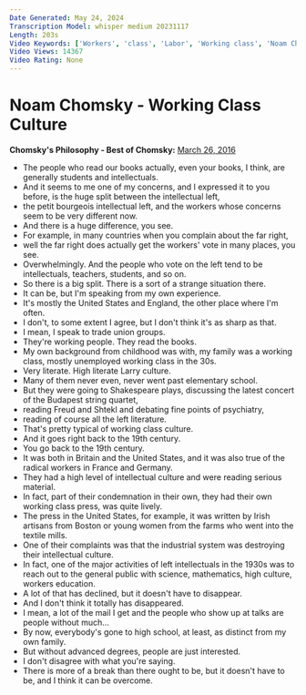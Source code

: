 ```yaml
---
Date Generated: May 24, 2024
Transcription Model: whisper medium 20231117
Length: 203s
Video Keywords: ['Workers', 'class', 'Labor', 'Working class', 'Noam Chomsky', 'Socialism', 'Anarchism', 'Culture']
Video Views: 14367
Video Rating: None
---
```


# Noam Chomsky - Working Class Culture
**Chomsky's Philosophy - Best of Chomsky:** [March 26, 2016](https://www.youtube.com/watch?v=VrwGWCxeKiw)
*  The people who read our books actually, even your books, I think, are generally students and intellectuals.
*  And it seems to me one of my concerns, and I expressed it to you before, is the huge split between the intellectual left,
*  the petit bourgeois intellectual left, and the workers whose concerns seem to be very different now.
*  And there is a huge difference, you see.
*  For example, in many countries when you complain about the far right,
*  well the far right does actually get the workers' vote in many places, you see.
*  Overwhelmingly. And the people who vote on the left tend to be intellectuals, teachers, students, and so on.
*  So there is a big split. There is a sort of a strange situation there.
*  It can be, but I'm speaking from my own experience.
*  It's mostly the United States and England, the other place where I'm often.
*  I don't, to some extent I agree, but I don't think it's as sharp as that.
*  I mean, I speak to trade union groups.
*  They're working people. They read the books.
*  My own background from childhood was with, my family was a working class, mostly unemployed working class in the 30s.
*  Very literate. High literate Larry culture.
*  Many of them never even, never went past elementary school.
*  But they were going to Shakespeare plays, discussing the latest concert of the Budapest string quartet,
*  reading Freud and Shtekl and debating fine points of psychiatry,
*  reading of course all the left literature.
*  That's pretty typical of working class culture.
*  And it goes right back to the 19th century.
*  You go back to the 19th century.
*  It was both in Britain and the United States, and it was also true of the radical workers in France and Germany.
*  They had a high level of intellectual culture and were reading serious material.
*  In fact, part of their condemnation in their own, they had their own working class press, was quite lively.
*  The press in the United States, for example, it was written by Irish artisans from Boston or young women from the farms who went into the textile mills.
*  One of their complaints was that the industrial system was destroying their intellectual culture.
*  In fact, one of the major activities of left intellectuals in the 1930s was to reach out to the general public with science, mathematics, high culture, workers education.
*  A lot of that has declined, but it doesn't have to disappear.
*  And I don't think it totally has disappeared.
*  I mean, a lot of the mail I get and the people who show up at talks are people without much...
*  By now, everybody's gone to high school, at least, as distinct from my own family.
*  But without advanced degrees, people are just interested.
*  I don't disagree with what you're saying.
*  There is more of a break than there ought to be, but it doesn't have to be, and I think it can be overcome.
